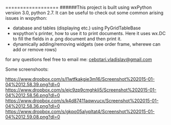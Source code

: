 ==================
######This project is built using wxPython version 3.0, python 2.7. It can be useful to check out some common arising issues in wxpython:
* database and tables (displaying etc.) using PyGridTableBase
* wxpython's printer, how to use it to print documents. Here it uses wx.DC to fill the fields in a .png document and then print it.
* dynamically adding/removing widgets (see order frame, wherewe can add or remove rows)

for any questions feel free to email me: cebotari.vladislav@gmail.com

Some screenshoots:

https://www.dropbox.com/s/l1wtfkakgie3m16/Screenshot%202015-01-04%2012.58.39.png?dl=0
https://www.dropbox.com/s/ejc9zp9cmghkli5/Screenshot%202015-01-04%2012.58.56.png?dl=0
https://www.dropbox.com/s/k4d87411aqwvucx/Screenshot%202015-01-04%2012.58.36.png?dl=0
https://www.dropbox.com/s/gkpo05alypltat4/Screenshot%202015-01-04%2012.59.08.png?dl=0
